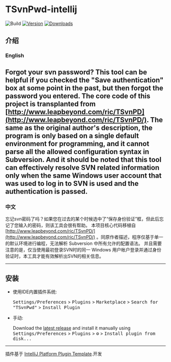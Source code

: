 # TSvnPwd-intellij

![Build](https://github.com/meiMingle/TSvnPwd-intellij/workflows/Build/badge.svg)
[![Version](https://img.shields.io/jetbrains/plugin/v/17392-tsvnpwd.svg)](https://plugins.jetbrains.com/plugin/17392-tsvnpwd)
[![Downloads](https://img.shields.io/jetbrains/plugin/d/17392-tsvnpwd.svg)](https://plugins.jetbrains.com/plugin/17392-tsvnpwd)

## 介绍
<!-- Plugin description -->
### English
Forgot your svn password? This tool can be helpful if you checked the "Save authentication" box at some point in the past,
but then forgot the password you entered. The core code of this project is transplanted from
[http://www.leapbeyond.com/ric/TSvnPD](http://www.leapbeyond.com/ric/TSvnPD/). The same as the original author's description, the program is only based on a single default environment for programming, and it cannot parse all the allowed configuration syntax in Subversion. And it should be noted that this tool can effectively resolve SVN related information only when the same Windows user account that was used to log in to SVN is used and the authentication is passed.
---
### 中文
忘记svn密码了吗？如果您在过去的某个时候选中了“保存身份验证”框，但此后忘记了您输入的密码，则该工具会很有帮助。
本项目核心代码移植自[http://www.leapbeyond.com/ric/TSvnPD/](http://www.leapbeyond.com/ric/TSvnPD/) 。同原作者描述，程序仅基于单一的默认环境进行编程，无法解析 Subversion 中所有允许的配置语法。
并且需要注意的是，仅当使用最初登录SVN时的同一 Windows 用户帐户登录并通过身份验证时，本工具才能有效解析出SVN的相关信息。
<!-- Plugin description end -->
---
## 安装

- 使用IDE内置插件系统:
  
  <kbd>Settings/Preferences</kbd> > <kbd>Plugins</kbd> > <kbd>Marketplace</kbd> > <kbd>Search for "TSvnPwd"</kbd> >
  <kbd>Install Plugin</kbd>
  
- 手动:

  Download the [latest release](https://github.com/meiMingle/TSvnPwd-intellij/releases/latest) and install it manually using
  <kbd>Settings/Preferences</kbd> > <kbd>Plugins</kbd> > <kbd>⚙️</kbd> > <kbd>Install plugin from disk...</kbd>


---
插件基于 [IntelliJ Platform Plugin Template][template].开发

[template]: https://github.com/JetBrains/intellij-platform-plugin-template
